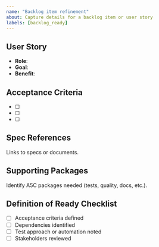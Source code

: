 ```yaml
---
name: "Backlog item refinement"
about: Capture details for a backlog item or user story
labels: [backlog_ready]
---
```


## User Story
- **Role**:
- **Goal**:
- **Benefit**:

## Acceptance Criteria
- [ ]
- [ ]
- [ ]

## Spec References
Links to specs or documents.

## Supporting Packages
Identify A5C packages needed (tests, quality, docs, etc.).

## Definition of Ready Checklist
- [ ] Acceptance criteria defined
- [ ] Dependencies identified
- [ ] Test approach or automation noted
- [ ] Stakeholders reviewed

